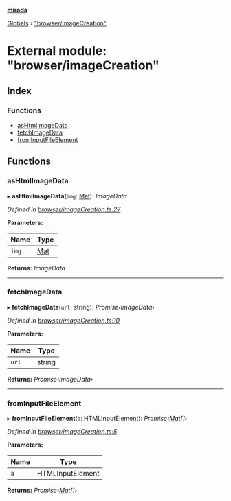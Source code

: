 **[mirada](../README.md)**

[Globals](../README.md) › ["browser/imageCreation"](_browser_imagecreation_.md)

# External module: "browser/imageCreation"

## Index

### Functions

* [asHtmlImageData](_browser_imagecreation_.md#ashtmlimagedata)
* [fetchImageData](_browser_imagecreation_.md#fetchimagedata)
* [fromInputFileElement](_browser_imagecreation_.md#frominputfileelement)

## Functions

###  asHtmlImageData

▸ **asHtmlImageData**(`img`: [Mat](../classes/_types_opencv_mat_.mat.md)): *ImageData*

*Defined in [browser/imageCreation.ts:27](https://github.com/cancerberoSgx/mirada/blob/f2ba50d/mirada/src/browser/imageCreation.ts#L27)*

**Parameters:**

Name | Type |
------ | ------ |
`img` | [Mat](../classes/_types_opencv_mat_.mat.md) |

**Returns:** *ImageData*

___

###  fetchImageData

▸ **fetchImageData**(`url`: string): *Promise‹ImageData›*

*Defined in [browser/imageCreation.ts:10](https://github.com/cancerberoSgx/mirada/blob/f2ba50d/mirada/src/browser/imageCreation.ts#L10)*

**Parameters:**

Name | Type |
------ | ------ |
`url` | string |

**Returns:** *Promise‹ImageData›*

___

###  fromInputFileElement

▸ **fromInputFileElement**(`a`: HTMLInputElement): *Promise‹[Mat](../classes/_types_opencv_mat_.mat.md)[]›*

*Defined in [browser/imageCreation.ts:5](https://github.com/cancerberoSgx/mirada/blob/f2ba50d/mirada/src/browser/imageCreation.ts#L5)*

**Parameters:**

Name | Type |
------ | ------ |
`a` | HTMLInputElement |

**Returns:** *Promise‹[Mat](../classes/_types_opencv_mat_.mat.md)[]›*